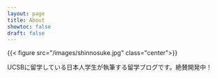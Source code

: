 ```yaml
---
layout: page
title: About
showtoc: false
draft: false
---
```


{{< figure src="/images/shinnosuke.jpg" class="center">}}

UCSBに留学している日本人学生が執筆する留学ブログです。絶賛開発中！
